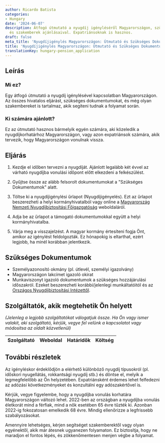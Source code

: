 ```yaml
---
author: Ricardo Batista
categories:
- Hungary
date: '2024-06-07'
description: Átfogó útmutató a nyugdíj igényléséről Magyarországon, szükséges dokumentumokkal
  és szakemberek ajánlásaival. Expatriánsoknak is hasznos.
draft: false
meta_title: 'Nyugdíjigénylés Magyarországon: Útmutató és Szükséges Dokumentumok'
title: 'Nyugdíjigénylés Magyarországon: Útmutató és Szükséges Dokumentumok'
translationKey: hungary-pension_application
---
```



## Leírás
### Mi ez?
Egy átfogó útmutató a nyugdíj igénylésével kapcsolatban Magyarországon. Az összes hivatalos eljárást, szükséges dokumentumokat, és még olyan szakembereket is tartalmaz, akik segíteni tudnak a folyamat során.

### Ki számára ajánlott?
Ez az útmutató hasznos bármelyik egyén számára, aki közeledik a nyugdíjkorhatárhoz Magyarországon, vagy azon expatriánsok számára, akik tervezik, hogy Magyarországon vonulnak vissza.

## Eljárás
1. Kezdje el időben tervezni a nyugdíját. Ajánlott legalább két évvel az várható nyugdíjba vonulási időpont előtt elkezdeni a felkészülést.

2. Gyűjtse össze az alább felsorolt dokumentumokat a "Szükséges Dokumentumok" alatt.

3. Töltse ki a nyugdíjigénylési űrlapot (Nyugdíjigényelés). Ezt az űrlapot beszerezheti a helyi kormányhivatalból vagy online a [Magyarország Nemzeti Nyugdíjbiztosítási Főigazgatóság](https://onkormanyzat.munka.hu/Lapok/default.aspx) weboldaláról.

4. Adja be az űrlapot a támogató dokumentumokkal együtt a helyi kormányhivatalba.

5. Várja meg a visszajelzést. A magyar kormány értesíteni fogja Önt, amikor az igénylést feldolgozták. Ez hónapokig is eltarthat, ezért legjobb, ha minél korábban jelentkezik.

## Szükséges Dokumentumok
- Személyazonosító okmány (pl. útlevél, személyi igazolvány)
- Magyarországon lakcímet igazoló okirat
- Munkaviszonyt igazoló dokumentumok a szükséges hozzájárulási időszakról. Ezeket beszerezheti korábbi/jelenlegi munkáltatóitól és az [Országos Nyugdíjbiztosítási Intézettől](https://onkormanyzat.munka.hu/Lapok/fooldal.aspx).

## Szolgáltatók, akik megtehetik Ön helyett
_(Jelenleg a legjobb szolgáltatókat válogatjuk össze. Ha Ön vagy ismer valakit, aki szolgáltató, kérjük, vegye fel velünk a kapcsolatot vagy módosítsa az oldalt közvetlenül)_

| Szolgáltató     |     Weboldal    |     Határidők    |       Költség     |
| --------------- | --------------- |  :-------------: | :-------------: |

## További részletek
Az igényléskor érdeklődjön a elérhető különböző nyugdíj típusokról (pl. időskori nyugellátás, rokkantsági nyugdíj stb.) és döntse el, melyik a legmegfelelőbb az Ön helyzetében. Expatriánsként érdemes lehet felfedezni az adózási következményeket és konzultálni egy adószakértővel is.

Kérjük, vegye figyelembe, hogy a nyugdíjba vonulás korhatára Magyarországon változó lehet. 2022-ben az országban a nyugdíjba vonulás életkorát mind a férfiak, mind a nők esetében 65 évre tűzték ki. Azonban 2022-ig fokozatosan emelkedik 68 évre. Mindig ellenőrizze a legfrissebb szabályozásokat.

Amennyire lehetséges, kérjen segítséget szakemberektől vagy olyan egyénektől, akik már átesnek ugyanezen folyamaton. Ez biztosítja, hogy ne maradjon el fontos lépés, és zökkenőmentesen menjen végbe a folyamat.